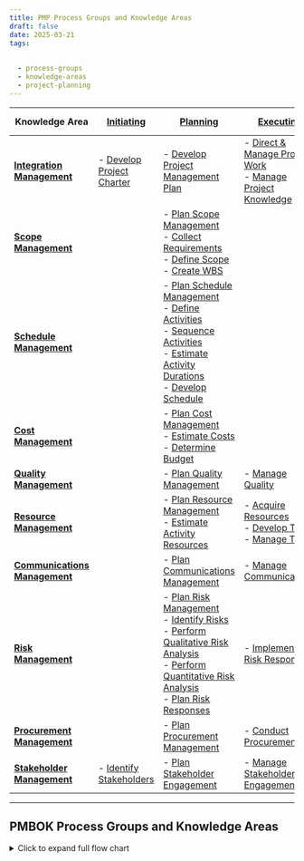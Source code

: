```yaml
---
title: PMP Process Groups and Knowledge Areas
draft: false
date: 2025-03-21
tags:
  
  
  - process-groups
  - knowledge-areas
  - project-planning
---
```


| Knowledge Area             | [Initiating](initiating_process_group.md)                       | [Planning](planning_process_group.md)                                                                                     | [Executing](executing_process_group.md)                                           | [Monitoring & Controlling](monitoring_and_controlling_process_group.md)                                         | [Closing](closing_process_group.md)                |
|---------------------------|--------------------------------|--------------------------------------------------------------------------------------------|----------------------------------------------------|----------------------------------------------------------------|----------------------|
| **[Integration Management](project_integration_management.md)** | - [Develop Project Charter](develop_project_charter.md) | - [Develop Project Management Plan](develop_project_management_plan.md) | - [Direct & Manage Project Work](direct_and_manage_project_work.md)  <br> - [Manage Project Knowledge](manage_project_knowledge.md) | - [Monitor & Control Project Work](monitor_and_control_project_work.md)  <br> - [Perform Integrated Change Control](perform_integrated_change_control.md) | - [Close Project or Phase](close_project_or_phase.md) |
| **[Scope Management](project_scope_management.md)**       |                                | - [Plan Scope Management](plan_scope_management.md)  <br> - [Collect Requirements](collect_requirements.md)  <br> - [Define Scope](define_scope.md)  <br> - [Create WBS](create_wbs.md) |                                                    | - [Validate Scope](validate_scope.md)  <br> - [Control Scope](control_scope.md)                           |                      |
| **[Schedule Management](project_schedule_management.md)**    |                                | - [Plan Schedule Management](plan_schedule_management.md)  <br> - [Define Activities](define_activities.md)  <br> - [Sequence Activities](sequence_activities.md)  <br> - [Estimate Activity Durations](estimate_activity_durations.md)  <br> - [Develop Schedule](develop_schedule.md) | | - [Control Schedule](control_schedule.md) |
| **[Cost Management](project_cost_management.md)**        |                                | - [Plan Cost Management](plan_cost_management.md)  <br> - [Estimate Costs](estimate_costs.md)  <br> - [Determine Budget](determine_budget.md)                                    |                                                    | - [Control Costs](control_costs.md)                                                 |                      |
| **[Quality Management](project_quality_management.md)**     |                                | - [Plan Quality Management](plan_quality_management.md)                                                                  | - [Manage Quality](manage_quality.md)                                     | - [Control Quality](control_quality.md)                                               |                      |
| **[Resource Management](project_resource_management.md)**    |                                | - [Plan Resource Management](plan_resource_management.md)  <br> - [Estimate Activity Resources](estimate_activity.md)                                    | - [Acquire Resources](acquire_resources.md)  <br> - [Develop Team](develop_team.md)  <br> - [Manage Team](manage_team.md)      | - [Control Resources](control_resources.md)                                             |                      |
| **[Communications Management](project_communications_management.md)** |                            | - [Plan Communications Management](plan_communications_management.md)                                                           | - [Manage Communications](manage_communications.md)                              | - [Monitor Communications](monitor_communications.md)                                        |                      |
| **[Risk Management](project_risk_management.md)**        |                                | - [Plan Risk Management](plan_risk_management.md)  <br> - [Identify Risks](identify_risks.md)  <br> - [Perform Qualitative Risk Analysis](perform_qualitative_risk_analysis.md)  <br> - [Perform Quantitative Risk Analysis](perform_quantitative_risk_analysis.md)  <br> - [Plan Risk Responses](plan_risk_responses.md) | - [Implement Risk Responses](implement_risk_responses.md)                           | - [Monitor Risks](monitor_risks.md)                                                 |                      |
| **[Procurement Management](project_procurement_management.md)** |                                | - [Plan Procurement Management](plan_procurement_management.md)                                                              | - [Conduct Procurements](conduct_procurements.md)                               | - [Control Procurements](control_procurements.md)                                          |                      |
| **[Stakeholder Management](project_stakeholder_management.md)** | - [Identify Stakeholders](identify_stakeholders.md)        | - [Plan Stakeholder Engagement](plan_stakeholder_engagement.md)                                                             | - [Manage Stakeholder Engagement](manage_stakeholder_engagement.md)                      | - [Monitor Stakeholder Engagement](monitor_stakeholder_engagement.md)                                |                      |

---

## PMBOK Process Groups and Knowledge Areas

<details>
  <summary>Click to expand full flow chart</summary>

```mermaid
flowchart LR
  A["Process Groups / Knowledge Areas"]

  A --> B["Process Groups"]
  B --> B1["Initiating"]
  B --> B2["Planning"]
  B --> B3["Executing"]
  B --> B4["Monitoring and Controlling"]
  B --> B5["Closing"]

  A --> C["Knowledge Areas"]

  C --> C1["Integration Mgmt"]
  C1 --> C1a["Develop Project Charter"]
  C1 --> C1b["Develop Project Mgmt Plan"]
  C1 --> C1c["Direct and Manage Project Work"]
  C1 --> C1d["Manage Project Knowledge"]
  C1 --> C1e["Monitor and Control Project Work"]
  C1 --> C1f["Perform Integrated Change Control"]
  C1 --> C1g["Close Project or Phase"]

  C --> C2["Scope Mgmt"]
  C2 --> C2a["Plan Scope Mgmt"]
  C2 --> C2b["Collect Requirements"]
  C2 --> C2c["Define Scope"]
  C2 --> C2d["Create WBS"]
  C2 --> C2e["Validate Scope"]
  C2 --> C2f["Control Scope"]

  C --> C3["Schedule Mgmt"]
  C3 --> C3a["Plan Schedule Mgmt"]
  C3 --> C3b["Define Activities"]
  C3 --> C3c["Sequence Activities"]
  C3 --> C3d["Estimate Activity Durations"]
  C3 --> C3e["Develop Schedule"]
  C3 --> C3f["Control Schedule"]

  C --> C4["Cost Mgmt"]
  C4 --> C4a["Plan Cost Mgmt"]
  C4 --> C4b["Estimate Costs"]
  C4 --> C4c["Determine Budget"]
  C4 --> C4d["Control Costs"]

  C --> C5["Quality Mgmt"]
  C5 --> C5a["Plan Quality Mgmt"]
  C5 --> C5b["Manage Quality"]
  C5 --> C5c["Control Quality"]

  C --> C6["Resource Mgmt"]
  C6 --> C6a["Plan Resource Mgmt"]
  C6 --> C6b["Estimate Activity Resources"]
  C6 --> C6c["Acquire Resources"]
  C6 --> C6d["Develop Team"]
  C6 --> C6e["Manage Team"]
  C6 --> C6f["Control Resources"]

  C --> C7["Communications Mgmt"]
  C7 --> C7a["Plan Communications Mgmt"]
  C7 --> C7b["Manage Communications"]
  C7 --> C7c["Monitor Communications"]

  C --> C8["Risk Mgmt"]
  C8 --> C8a["Plan Risk Mgmt"]
  C8 --> C8b["Identify Risks"]
  C8 --> C8c["Perform Qualitative Risk Analysis"]
  C8 --> C8d["Perform Quantitative Risk Analysis"]
  C8 --> C8e["Plan Risk Responses"]
  C8 --> C8f["Implement Risk Responses"]
  C8 --> C8g["Monitor Risks"]

  C --> C9["Procurement Mgmt"]
  C9 --> C9a["Plan Procurement Mgmt"]
  C9 --> C9b["Conduct Procurements"]
  C9 --> C9c["Control Procurements"]

  C --> C10["Stakeholder Mgmt"]
  C10 --> C10a["Identify Stakeholders"]
  C10 --> C10b["Plan Stakeholder Engagement"]
  C10 --> C10c["Manage Stakeholder Engagement"]
  C10 --> C10d["Monitor Stakeholder Engagement"]
```
</details> 
